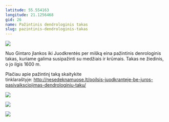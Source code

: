 ```yaml
---
latitude: 55.554163
longitude: 21.1256468
gid: 26
name: Pažintinis dendrologinis takas
slug: pazintinis-dendrologinis-takas
---
```

![](https://doc-0k-ag-mymaps.googleusercontent.com/untrusted/hostedimage/ihucu48q9m5s1hftel5u85tfdc/ivksss38v0lqk447oqov4sii0c/1641717000000/-WPmm_dsOCr8C_2Ftfdhs7CzXYdOD0wc/*/6AIsG_vZE-RntqofB4up2yuFBqGw2yAL5rru4-Umroi5L22FcJgZH_oWGvlyWhqzFl8PXFiPjtWMHhPkVM8srEE2GpWx3qORap76V4Rw3ppG9WSzRibzrwTnVyQs_KuMD1jVDJUfMmT-bvkFvMAQyHaYqjJFfXigKuSkv-dtgaMlKdjABG8XNbY8opQ1To7JB?session=0&fife)  
  
Nuo Gintaro įlankos iki Juodkrentės per mišką eina pažintinis denrologinis takas, kuriame galima susipažinti su medžiais ir krūmais. Takas ne žiedinis, o jo ilgis 1600 m.  
  
Plačiau apie pažintinį taką skaitykite tinklaraštyje: http://nesedeknamuose.lt/poilsis-juodkranteje-be-juros-pasivaiksciojimas-dendrologiniu-taku/  
  
![](https://doc-0g-ag-mymaps.googleusercontent.com/untrusted/hostedimage/ihucu48q9m5s1hftel5u85tfdc/kejvh0j8cql21mkg26id6i6aro/1641717000000/-WPmm_dsOCr8C_2Ftfdhs7CzXYdOD0wc/*/6AIsG_vajKgxC1CO9RQjpD0W1EU0qDpkWXKJ_X93L-Jye6AA-4s15a1_yy8HIcBs1uUMvtRth7Axxi-mBS5M4S3q_rx_5D1kVntzKnxsPdXCaZzetGZuJD3rIkEA8TGXqHzI_VRGLBxKckcG8qd68X7-cEEjtoif0acgR_YT1GBKED4QjrwCxY38UDTkrrr2g?session=0&fife)  
  
![](https://doc-0o-ag-mymaps.googleusercontent.com/untrusted/hostedimage/ihucu48q9m5s1hftel5u85tfdc/5mrurqpjvnfc2qgsv2nh9hbjvg/1641717000000/-WPmm_dsOCr8C_2Ftfdhs7CzXYdOD0wc/*/6AIsG_vaZ15zCGq0KCo1x438mFxNiQ5WwAGmyDDXrFcOF_8hi9pI5tWfjgum1KlpJk_l7WCu8BGuzG3KvlbFQ-VryCPYJTr6ygs4TNqVWHI9UeNmuJuv7_5rdB-3EKnRpmtLUB4m6DNgibGfoR7eMKbqvpDm9es4h5POXqByfMmdUYB2TGlkDXb3F5T-5uvDD?session=0&fife)  
  
![](https://doc-0k-ag-mymaps.googleusercontent.com/untrusted/hostedimage/ihucu48q9m5s1hftel5u85tfdc/4vbo9akmdpk38uehgu8sit09hc/1641717000000/-WPmm_dsOCr8C_2Ftfdhs7CzXYdOD0wc/*/6AIsG_vaJbcCoqnwdwd2shg1Ws3Uk10iTuEgBCe3t66kycKuSoKXV0Z2BOaLTo4_KgqgUh03ssJug3NjfXn5z70-trWHj689CyQFU1fFp5Xn1ezCl4lngEAVYNh6aA59siaZmd8_BNKRFxk0xyBFC9K6g0KGLbQ90f_U4elL4L44nHwx5WeBIkJCRm_suXyqY?session=0&fife)
